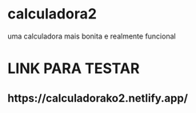 # calculadora2
uma calculadora mais bonita e realmente funcional
<h1>LINK PARA TESTAR</h1>
<h2>https://calculadorako2.netlify.app/</h2>

<img scr="https://cdn.discordapp.com/attachments/861759647370313768/894281917451616306/ezgif.com-gif-maker_7.gif">
